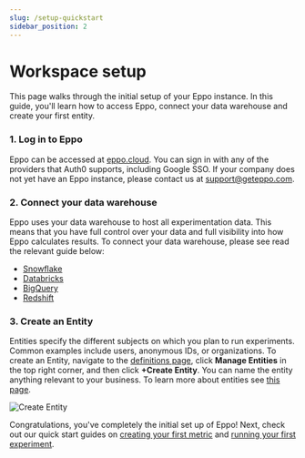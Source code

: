 ```yaml
---
slug: /setup-quickstart
sidebar_position: 2
---
```


# Workspace setup

This page walks through the initial setup of your Eppo instance. In this guide, you'll learn how to access Eppo, connect your data warehouse and create your first entity.

### 1. Log in to Eppo

Eppo can be accessed at [eppo.cloud](http://eppo.cloud). You can sign in with any of the providers that Auth0 supports, including Google SSO. If your company does not yet have an Eppo instance, please contact us at [support@geteppo.com](mailto:support@geteppo.com).

### 2. Connect your data warehouse

Eppo uses your data warehouse to host all experimentation data. This means that you have full control over your data and full visibility into how Eppo calculates results. To connect your data warehouse, please see read the relevant guide below:

- [Snowflake](/data-management/connecting-dwh/snowflake)
- [Databricks](/data-management/connecting-dwh/databricks)
- [BigQuery](/data-management/connecting-dwh/bigquery)
- [Redshift](/data-management/connecting-dwh/redshift)

### 3. Create an Entity

Entities specify the different subjects on which you plan to run experiments. Common examples include users, anonymous IDs, or organizations. To create an Entity, navigate to the [definitions page](https://eppo.cloud/definitions), click **Manage Entities** in the top right corner, and then click **+Create Entity**. You can name the entity anything relevant to your business. To learn more about entities see [this page](/data-management/definitions/entities/).

![Create Entity](/img/initial-setup/quick-start-1.png)

Congratulations, you've completely the initial set up of Eppo! Next, check out our quick start guides on [creating your first metric](/metric-quickstart) and [running your first experiment](/feature-flag-quickstart).
